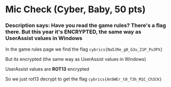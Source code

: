 # Mic Check (Cyber, Baby, 50 pts)

### Description says: Have you read the game rules? There's a flag there. But this year it's ENCRYPTED, the same way as UserAssist values in Windows

In the game rules page we find the flag `cybrics{Na5JRe_g0_G3u_Z1P_Pu3PX}`

But its encrypted (the same way as UserAssist values in Windows)

UserAssist values are **ROT13** encrypted

So we just rot13 decrypt to get the flag `cybrics{An5WEr_t0_T3h_M1C_Ch3CK}`

